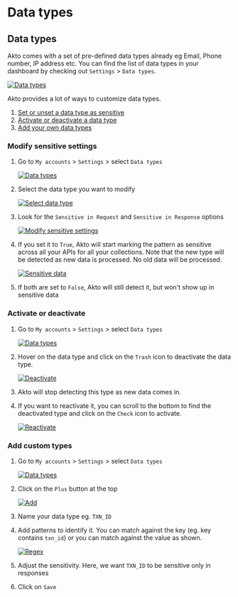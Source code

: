 # Data types

## Data types

Akto comes with a set of pre-defined data types already eg Email, Phone number, IP address etc. You can find the list of data types in your dashboard by checking out `Settings` > `Data types`.

[![Data types](https://github.com/akto-api-security/Documentation/raw/documentation/.gitbook/assets/Data%20types.png)](../.gitbook/assets/Data%20types.png)

Akto provides a lot of ways to customize data types.

1. [Set or unset a data type as sensitive](data-types.md#modify-sensitive-settings)
2. [Activate or deactivate a data type](data-types.md#activate-or-deactivate)
3. [Add your own data types](data-types.md#add-custom-types)

### Modify sensitive settings

1.  Go to `My accounts` > `Settings` > select `Data types`

    [![Data types](https://github.com/akto-api-security/Documentation/raw/documentation/.gitbook/assets/Data%20types.png)](../.gitbook/assets/Data%20types.png)
2.  Select the data type you want to modify

    [![Select data type](https://github.com/akto-api-security/Documentation/raw/documentation/.gitbook/assets/Select%20data%20type.png)](../.gitbook/assets/Select%20data%20type.png)
3.  Look for the `Sensitive in Request` and `Sensitive in Response` options

    [![Modify sensitive settings](https://github.com/akto-api-security/Documentation/raw/documentation/.gitbook/assets/Modify%20sensitive%20settings.png)](../.gitbook/assets/Modify%20sensitive%20settings.png)
4.  If you set it to `True`, Akto will start marking the pattern as sensitive across all your APIs for all your collections. Note that the new type will be detected as new data is processed. No old data will be processed.

    [![Sensitive data](https://github.com/akto-api-security/Documentation/raw/documentation/.gitbook/assets/Sensitive%20data%20dashboard.png)](../.gitbook/assets/Sensitive%20data%20dashboard.png)
5. If both are set to `False`, Akto will still detect it, but won't show up in sensitive data

### Activate or deactivate

1.  Go to `My accounts` > `Settings` > select `Data types`

    [![Data types](https://github.com/akto-api-security/Documentation/raw/documentation/.gitbook/assets/Data%20types.png)](../.gitbook/assets/Data%20types.png)
2.  Hover on the data type and click on the `Trash` icon to deactivate the data type.

    [![Deactivate](https://github.com/akto-api-security/Documentation/raw/documentation/.gitbook/assets/Deactivate.png)](../.gitbook/assets/Deactivate.png)
3. Akto will stop detecting this type as new data comes in.
4.  If you want to reactivate it, you can scroll to the bottom to find the deactivated type and click on the `Check` icon to activate.

    [![Reactivate](https://github.com/akto-api-security/Documentation/raw/documentation/.gitbook/assets/Reactivate.png)](../.gitbook/assets/Reactivate.png)

### Add custom types

1.  Go to `My accounts` > `Settings` > select `Data types`

    [![Data types](https://github.com/akto-api-security/Documentation/raw/documentation/.gitbook/assets/Data%20types.png)](../.gitbook/assets/Data%20types.png)
2.  Click on the `Plus` button at the top

    [![Add](https://github.com/akto-api-security/Documentation/raw/documentation/.gitbook/assets/Add.png)](../.gitbook/assets/Add.png)
3. Name your data type eg. `TXN_ID`
4.  Add patterns to identify it. You can match against the key (eg. key contains `txn_id`) or you can match against the value as shown.

    [![Regex](https://github.com/akto-api-security/Documentation/raw/documentation/.gitbook/assets/Regex.png)](../.gitbook/assets/Regex.png)
5. Adjust the sensitivity. Here, we want `TXN_ID` to be sensitive only in responses
6. Click on `Save`
